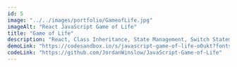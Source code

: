 ```yaml
---
id: 5
image: "../../images/portfolio/GameofLife.jpg"
imageAlt: "React JavaScript Game of Life"
title: "Game of Life"
description: "React, Class Inheritance, State Management, Switch Statements, Mathematics."
demoLink: "https://codesandbox.io/s/javascript-game-of-life-o0ukt?fontsize=14&view=preview"
codeLink: "https://github.com/JordanWinslow/JavaScript-Game-of-Life"
---
```

